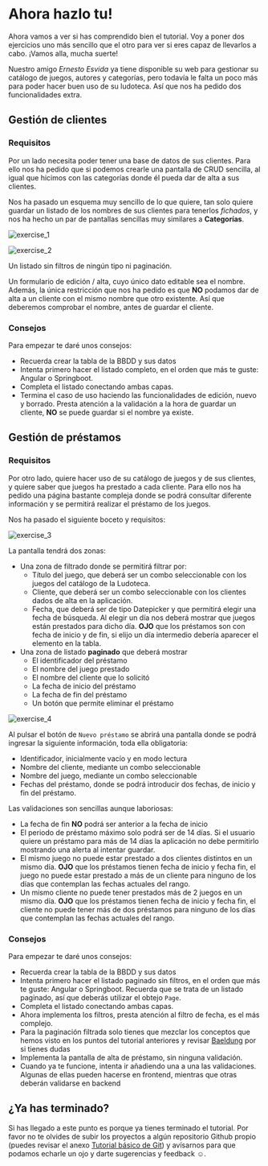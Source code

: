 # Ahora hazlo tu!

Ahora vamos a ver si has comprendido bien el tutorial. Voy a poner dos ejercicios uno más sencillo que el otro para ver si eres capaz de llevarlos a cabo. ¡Vamos alla, mucha suerte!

Nuestro amigo *Ernesto Esvida* ya tiene disponible su web para gestionar su catálogo de juegos, autores y categorías, pero todavía le falta un poco más para poder hacer buen uso de su ludoteca. Así que nos ha pedido dos funcionalidades extra.

## Gestión de clientes

### Requisitos

Por un lado necesita poder tener una base de datos de sus clientes. Para ello nos ha pedido que si podemos crearle una pantalla de CRUD sencilla, al igual que hicimos con las categorías donde él pueda dar de alta a sus clientes.

Nos ha pasado un esquema muy sencillo de lo que quiere, tan solo quiere guardar un listado de los nombres de sus clientes para tenerlos *fichados*, y nos ha hecho un par de pantallas sencillas muy similares a **Categorías**.

![exercise_1](./assets/images/exercise_1.png)

![exercise_2](./assets/images/exercise_2.png)

Un listado sin filtros de ningún tipo ni paginación.

Un formulario de edición / alta, cuyo único dato editable sea el nombre. Además, la única restricción que nos ha pedido es que **NO** podamos dar de alta a un cliente con el mismo nombre que otro existente. Así que deberemos comprobar el nombre, antes de guardar el cliente.

### Consejos

Para empezar te daré unos consejos:

- Recuerda crear la tabla de la BBDD y sus datos
- Intenta primero hacer el listado completo, en el orden que más te guste: Angular o Springboot.
- Completa el listado conectando ambas capas.
- Termina el caso de uso haciendo las funcionalidades de edición, nuevo y borrado. Presta atención a la validación a la hora de guardar un cliente, **NO** se puede guardar si el nombre ya existe.


## Gestión de préstamos

### Requisitos

Por otro lado, quiere hacer uso de su catálogo de juegos y de sus clientes, y quiere saber que juegos ha prestado a cada cliente. Para ello nos ha pedido una página bastante compleja donde se podrá consultar diferente información y se permitirá realizar el préstamo de los juegos.

Nos ha pasado el siguiente boceto y requisitos:

![exercise_3](./assets/images/exercise_3.png)

La pantalla tendrá dos zonas:

- Una zona de filtrado donde se permitirá filtrar por:
	- Título del juego, que deberá ser un combo seleccionable con los juegos del catálogo de la Ludoteca.
	- Cliente, que deberá ser un combo seleccionable con los clientes dados de alta en la aplicación.
	- Fecha, que deberá ser de tipo Datepicker y que permitirá elegir una fecha de búsqueda. Al elegir un día nos deberá mostrar que juegos están prestados para dicho día. **OJO** que los préstamos son con fecha de inicio y de fin, si elijo un día intermedio debería aparecer el elemento en la tabla.
- Una zona de listado **paginado** que deberá mostrar
	- El identificador del préstamo
	- El nombre del juego prestado
	- El nombre del cliente que lo solicitó
	- La fecha de inicio del préstamo
	- La fecha de fin del préstamo
	- Un botón que permite eliminar el préstamo

![exercise_4](./assets/images/exercise_4.png)

Al pulsar el botón de `Nuevo préstamo` se abrirá una pantalla donde se podrá ingresar la siguiente información, toda ella obligatoria:

- Identificador, inicialmente vacío y en modo lectura
- Nombre del cliente, mediante un combo seleccionable
- Nombre del juego, mediante un combo seleccionable
- Fechas del préstamo, donde se podrá introducir dos fechas, de inicio y fin del préstamo.

Las validaciones son sencillas aunque laboriosas:

- La fecha de fin **NO** podrá ser anterior a la fecha de inicio
- El periodo de préstamo máximo solo podrá ser de 14 días. Si el usuario quiere un préstamo para más de 14 días la aplicación no debe permitirlo mostrando una alerta al intentar guardar.
- El mismo juego no puede estar prestado a dos clientes distintos en un mismo día. **OJO** que los préstamos tienen fecha de inicio y fecha fin, el juego no puede estar prestado a más de un cliente para ninguno de los días que contemplan las fechas actuales del rango.
- Un mismo cliente no puede tener prestados más de 2 juegos en un mismo día. **OJO** que los préstamos tienen fecha de inicio y fecha fin, el cliente no puede tener más de dos préstamos para ninguno de los días que contemplan las fechas actuales del rango.


### Consejos

Para empezar te daré unos consejos:

- Recuerda crear la tabla de la BBDD y sus datos
- Intenta primero hacer el listado paginado sin filtros, en el orden que más te guste: Angular o Springboot. Recuerda que se trata de un listado paginado, así que deberás utilizar el obtejo `Page`.
- Completa el listado conectando ambas capas.
- Ahora implementa los filtros, presta atención al filtro de fecha, es el más complejo.
- Para la paginación filtrada solo tienes que mezclar los conceptos que hemos visto en los puntos del tutorial anteriores y revisar [Baeldung](https://www.baeldung.com/spring-data-jpa-query) por si tienes dudas
- Implementa la pantalla de alta de préstamo, sin ninguna validación.
- Cuando ya te funcione, intenta ir añadiendo una a una las validaciones. Algunas de ellas pueden hacerse en frontend, mientras que otras deberán validarse en backend



## ¿Ya has terminado?

Si has llegado a este punto es porque ya tienes terminado el tutorial. Por favor no te olvides de subir los proyectos a algún repositorio Github propio (puedes revisar el anexo [Tutorial básico de Git](appendix/git.md)) y avísarnos para que podamos echarle un ojo y darte sugerencias y feedback :relaxed:.